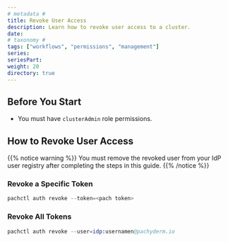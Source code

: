 ```yaml
---
# metadata # 
title: Revoke User Access
description: Learn how to revoke user access to a cluster.
date: 
# taxonomy #
tags: ["workflows", "permissions", "management"]
series:
seriesPart:
weight: 20
directory: true
---
```


## Before You Start 

- You must have `clusterAdmin` role permissions.


## How to Revoke User Access

{{% notice warning %}}
You must remove the revoked user from your IdP user registry after completing the steps in this guide.
{{% /notice %}}

### Revoke a Specific Token 

```s
pachctl auth revoke --token=<pach token>
```

### Revoke All Tokens

```s
pachctl auth revoke --user=idp:usernamen@pachyderm.io
```